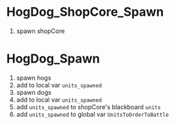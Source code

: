 # HogDog_ShopCore_Spawn

1. spawn shopCore

# HogDog_Spawn

1. spawn hogs
2. add to local var `units_spawned`
3. spawn dogs
4. add to local var `units_spawned`
5. add `units_spawned` to shopCore's blackboard `units`
6. add `units_spawned` to global var `UnitsToOrderToBattle`